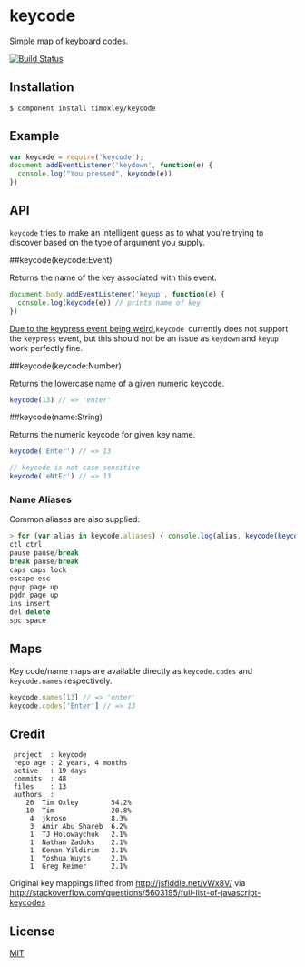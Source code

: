 # keycode

  Simple map of keyboard codes.

[![Build Status](https://travis-ci.org/timoxley/keycode.png?branch=master)](https://travis-ci.org/timoxley/keycode)

## Installation

```
$ component install timoxley/keycode
```

## Example

```js
var keycode = require('keycode');
document.addEventListener('keydown', function(e) {
  console.log("You pressed", keycode(e))
})
```

## API

`keycode` tries to make an intelligent guess as to what
you're trying to discover based on the type of argument
you supply.

##keycode(keycode:Event)

Returns the name of the key associated with this event.

```js
document.body.addEventListener('keyup', function(e) {
  console.log(keycode(e)) // prints name of key
})
```

[Due to the keypress event being weird](https://github.com/timoxley/keycode/wiki/wtf%3F-keydown,-keyup-vs-keypress),`keycode `currently does not support the `keypress` event, but this should not be an issue as `keydown` and `keyup` work perfectly fine.

##keycode(keycode:Number)

Returns the lowercase name of a given numeric keycode.

```js
keycode(13) // => 'enter'
```

##keycode(name:String)

Returns the numeric keycode for given key name.

```js
keycode('Enter') // => 13

// keycode is not case sensitive
keycode('eNtEr') // => 13
```

### Name Aliases

Common aliases are also supplied:

```js
> for (var alias in keycode.aliases) { console.log(alias, keycode(keycode(alias))) }
ctl ctrl
pause pause/break
break pause/break
caps caps lock
escape esc
pgup page up
pgdn page up
ins insert
del delete
spc space
```

## Maps

Key code/name maps are available directly as `keycode.codes` and `keycode.names` respectively.

```js
keycode.names[13] // => 'enter'
keycode.codes['Enter'] // => 13
```

## Credit

```
 project  : keycode
 repo age : 2 years, 4 months
 active   : 19 days
 commits  : 48
 files    : 13
 authors  :
    26	Tim Oxley        54.2%
    10	Tim              20.8%
     4	jkroso           8.3%
     3	Amir Abu Shareb  6.2%
     1	TJ Holowaychuk   2.1%
     1	Nathan Zadoks    2.1%
     1	Kenan Yildirim   2.1%
     1	Yoshua Wuyts     2.1%
     1	Greg Reimer      2.1%
```

Original key mappings lifted from http://jsfiddle.net/vWx8V/ via http://stackoverflow.com/questions/5603195/full-list-of-javascript-keycodes

## License

[MIT](http://opensource.org/licenses/mit-license.php)
